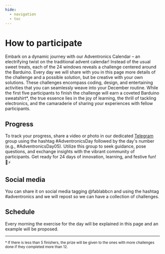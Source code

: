```yaml
---
hide:
  - navigation
  - toc
---
```


# How to participate

Embark on a dynamic journey with our Adventronics Calendar – an electrifying twist on the traditional advent calendar! Instead of the usual sweet treats, each of the 24 windows reveals a challenge centered around the Barduino. Every day we will share with you in this page more details of the challenge and a possible solution, but be creative with your own solutions. These challenges encompass coding, design, and entertaining activities that you can seamlessly weave into your December routine. While the first five participants to finish the challenge will earn a coveted Barduino sweatshirt*, the true essence lies in the joy of learning, the thrill of tackling electronics, and the camaraderie of sharing your experiences with fellow participants. 

## Progress

To track your progress, share a video or photo in our dedicated [Telegram](
https://t.me/+DbXVZ22VOkI3NDVk) group using the hashtag #AdventronicsDay followed by the day's number (e.g., #AdventronicsDay05). Utilize this group to seek guidance, pose questions, and exchange insights with the vibrant community of participants. Get ready for 24 days of innovation, learning, and festive fun! 🎄⚡️

## Social media

You can share it on social media tagging @fablabbcn and using the hashtag #adventronics and we will repost so we can have a collection of challenges. 

## Schedule

Every morning the exercise for the day will be explained in this page and an example will be proposed. 

---

<sup>\* If there is less than 5 finishers, the prize will be given to the ones with more challenges done if they completed more than 12.</sup>